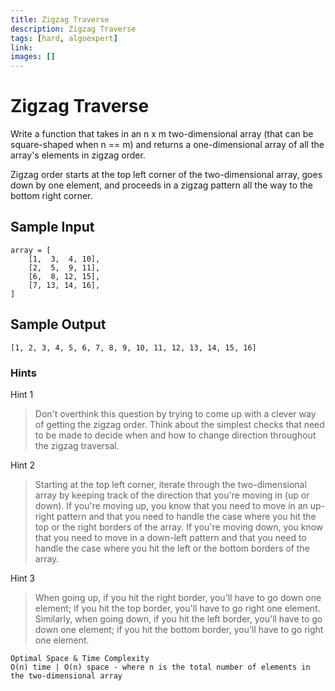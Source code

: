 ```yaml
---
title: Zigzag Traverse
description: Zigzag Traverse
tags: [hard, algoexpert]
link: 
images: []
---
```

# Zigzag Traverse

Write a function that takes in an n x m two-dimensional array (that can be square-shaped when n == m) and returns a one-dimensional array of all the array's elements in zigzag order.

Zigzag order starts at the top left corner of the two-dimensional array, goes down by one element, and proceeds in a zigzag pattern all the way to the bottom right corner.

## Sample Input
```
array = [
    [1,  3,  4, 10],
    [2,  5,  9, 11],
    [6,  8, 12, 15],
    [7, 13, 14, 16],
]
```

## Sample Output

```
[1, 2, 3, 4, 5, 6, 7, 8, 9, 10, 11, 12, 13, 14, 15, 16]
```

### Hints

Hint 1
> Don't overthink this question by trying to come up with a clever way of getting the zigzag order. Think about the simplest checks that need to be made to decide when and how to change direction throughout the zigzag traversal.

Hint 2
> Starting at the top left corner, iterate through the two-dimensional array by keeping track of the direction that you're moving in (up or down). If you're moving up, you know that you need to move in an up-right pattern and that you need to handle the case where you hit the top or the right borders of the array. If you're moving down, you know that you need to move in a down-left pattern and that you need to handle the case where you hit the left or the bottom borders of the array.

Hint 3
> When going up, if you hit the right border, you'll have to go down one element; if you hit the top border, you'll have to go right one element. Similarly, when going down, if you hit the left border, you'll have to go down one element; if you hit the bottom border, you'll have to go right one element.

```
Optimal Space & Time Complexity
O(n) time | O(n) space - where n is the total number of elements in the two-dimensional array
```

